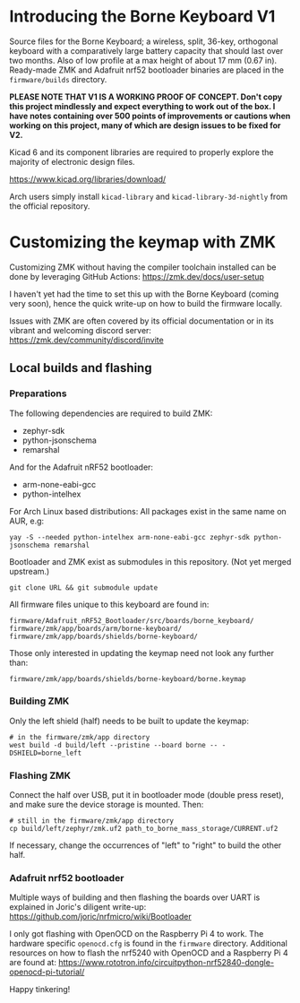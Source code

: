 
# Introducing the Borne Keyboard V1

Source files for the Borne Keyboard; a wireless, split, 36-key, orthogonal keyboard with a comparatively large battery capacity that should last over two months.
Also of low profile at a max height of about 17 mm (0.67 in).
Ready-made ZMK and Adafruit nrf52 bootloader binaries are placed in the `firmware/builds` directory.

**PLEASE NOTE THAT V1 IS A WORKING PROOF OF CONCEPT. Don't copy this project mindlessly and expect everything to work out of the box. I have notes containing over 500 points of improvements or cautions when working on this project, many of which are design issues to be fixed for V2.**

Kicad 6 and its component libraries are required to properly explore the majority of electronic design files. 

https://www.kicad.org/libraries/download/

Arch users simply install `kicad-library` and `kicad-library-3d-nightly` from the official repository.

# Customizing the keymap with ZMK

Customizing ZMK without having the compiler toolchain installed can be done by leveraging GitHub Actions: https://zmk.dev/docs/user-setup

I haven't yet had the time to set this up with the Borne Keyboard (coming very soon), hence the quick write-up on how to build the firmware locally.

Issues with ZMK are often covered by its official documentation or in its vibrant and welcoming discord server: https://zmk.dev/community/discord/invite

## Local builds and flashing

### Preparations

The following dependencies are required to build ZMK:
* zephyr-sdk 
* python-jsonschema
* remarshal

And for the Adafruit nRF52 bootloader:
* arm-none-eabi-gcc
* python-intelhex

For Arch Linux based distributions: All packages exist in the same name on AUR, e.g:
```
yay -S --needed python-intelhex arm-none-eabi-gcc zephyr-sdk python-jsonschema remarshal 
```

Bootloader and ZMK exist as submodules in this repository. (Not yet merged upstream.)
```
git clone URL && git submodule update
```

All firmware files unique to this keyboard are found in:
```
firmware/Adafruit_nRF52_Bootloader/src/boards/borne_keyboard/
firmware/zmk/app/boards/arm/borne-keyboard/
firmware/zmk/app/boards/shields/borne-keyboard/
```

Those only interested in updating the keymap need not look any further than:
```
firmware/zmk/app/boards/shields/borne-keyboard/borne.keymap
```

### Building ZMK

Only the left shield (half) needs to be built to update the keymap:
```
# in the firmware/zmk/app directory
west build -d build/left --pristine --board borne -- -DSHIELD=borne_left
```
### Flashing ZMK
Connect the half over USB, put it in bootloader mode (double press reset), and make sure the device storage is mounted. Then:
```
# still in the firmware/zmk/app directory
cp build/left/zephyr/zmk.uf2 path_to_borne_mass_storage/CURRENT.uf2
```

If necessary, change the occurrences of "left" to "right" to build the other half. 

### Adafruit nrf52 bootloader

Multiple ways of building and then flashing the boards over UART is explained in Joric's diligent write-up: https://github.com/joric/nrfmicro/wiki/Bootloader

I only got flashing with OpenOCD on the Raspberry Pi 4 to work.
The hardware specific `openocd.cfg` is found in the `firmware` directory.
Additional resources on how to flash the nrf5240 with OpenOCD and a Raspberry Pi 4 are found at: https://www.rototron.info/circuitpython-nrf52840-dongle-openocd-pi-tutorial/

Happy tinkering!
